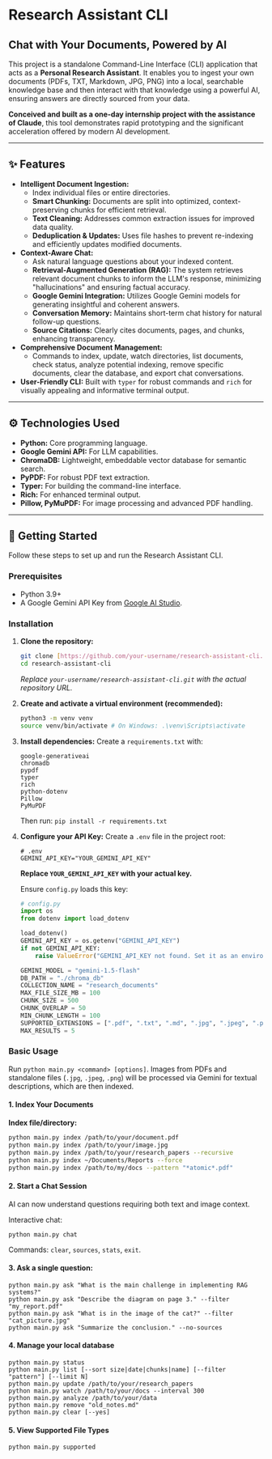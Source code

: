 # Research Assistant CLI

## Chat with Your Documents, Powered by AI

This project is a standalone Command-Line Interface (CLI) application that acts as a **Personal Research Assistant**. It enables you to ingest your own documents (PDFs, TXT, Markdown, JPG, PNG) into a local, searchable knowledge base and then interact with that knowledge using a powerful AI, ensuring answers are directly sourced from your data.

**Conceived and built as a one-day internship project with the assistance of Claude**, this tool demonstrates rapid prototyping and the significant acceleration offered by modern AI development.

---

## ✨ Features

* **Intelligent Document Ingestion:**
    * Index individual files or entire directories.
    * **Smart Chunking:** Documents are split into optimized, context-preserving chunks for efficient retrieval.
    * **Text Cleaning:** Addresses common extraction issues for improved data quality.
    * **Deduplication & Updates:** Uses file hashes to prevent re-indexing and efficiently updates modified documents.
* **Context-Aware Chat:**
    * Ask natural language questions about your indexed content.
    * **Retrieval-Augmented Generation (RAG):** The system retrieves relevant document chunks to inform the LLM's response, minimizing "hallucinations" and ensuring factual accuracy.
    * **Google Gemini Integration:** Utilizes Google Gemini models for generating insightful and coherent answers.
    * **Conversation Memory:** Maintains short-term chat history for natural follow-up questions.
    * **Source Citations:** Clearly cites documents, pages, and chunks, enhancing transparency.
* **Comprehensive Document Management:**
    * Commands to index, update, watch directories, list documents, check status, analyze potential indexing, remove specific documents, clear the database, and export chat conversations.
* **User-Friendly CLI:** Built with `typer` for robust commands and `rich` for visually appealing and informative terminal output.

---

## ⚙️ Technologies Used

* **Python:** Core programming language.
* **Google Gemini API:** For LLM capabilities.
* **ChromaDB:** Lightweight, embeddable vector database for semantic search.
* **PyPDF:** For robust PDF text extraction.
* **Typer:** For building the command-line interface.
* **Rich:** For enhanced terminal output.
* **Pillow, PyMuPDF:** For image processing and advanced PDF handling.

---

## 🚀 Getting Started

Follow these steps to set up and run the Research Assistant CLI.

### Prerequisites

* Python 3.9+
* A Google Gemini API Key from [Google AI Studio](https://aistudio.google.com/app/apikey).

### Installation

1.  **Clone the repository:**
    ```bash
    git clone [https://github.com/your-username/research-assistant-cli.git](https://github.com/your-username/research-assistant-cli.git)
    cd research-assistant-cli
    ```
    *Replace `your-username/research-assistant-cli.git` with the actual repository URL.*

2.  **Create and activate a virtual environment (recommended):**
    ```bash
    python3 -m venv venv
    source venv/bin/activate # On Windows: .\venv\Scripts\activate
    ```

3.  **Install dependencies:**
    Create a `requirements.txt` with:
    ```
    google-generativeai
    chromadb
    pypdf
    typer
    rich
    python-dotenv
    Pillow
    PyMuPDF
    ```
    Then run: `pip install -r requirements.txt`

4.  **Configure your API Key:**
    Create a `.env` file in the project root:
    ```
    # .env
    GEMINI_API_KEY="YOUR_GEMINI_API_KEY"
    ```
    **Replace `YOUR_GEMINI_API_KEY` with your actual key.**

    Ensure `config.py` loads this key:
    ```python
    # config.py
    import os
    from dotenv import load_dotenv

    load_dotenv()
    GEMINI_API_KEY = os.getenv("GEMINI_API_KEY")
    if not GEMINI_API_KEY:
        raise ValueError("GEMINI_API_KEY not found. Set it as an environment variable or in a .env file.")

    GEMINI_MODEL = "gemini-1.5-flash"
    DB_PATH = "./chroma_db"
    COLLECTION_NAME = "research_documents"
    MAX_FILE_SIZE_MB = 100
    CHUNK_SIZE = 500
    CHUNK_OVERLAP = 50
    MIN_CHUNK_LENGTH = 100
    SUPPORTED_EXTENSIONS = [".pdf", ".txt", ".md", ".jpg", ".jpeg", ".png"]
    MAX_RESULTS = 5
    ```

### Basic Usage

Run `python main.py <command> [options]`. Images from PDFs and standalone files (`.jpg`, `.jpeg`, `.png`) will be processed via Gemini for textual descriptions, which are then indexed.

#### 1. Index Your Documents

**Index file/directory:**
```bash
python main.py index /path/to/your/document.pdf
python main.py index /path/to/your/image.jpg
python main.py index /path/to/your/research_papers --recursive
python main.py index ~/Documents/Reports --force
python main.py index /path/to/my/docs --pattern "*atomic*.pdf"
```


#### 2. Start a Chat Session
AI can now understand questions requiring both text and image context.

Interactive chat:
```shell
python main.py chat
```

Commands: `clear`, `sources`, `stats`, `exit`.

#### 3. Ask a single question:
```shell
python main.py ask "What is the main challenge in implementing RAG systems?"
python main.py ask "Describe the diagram on page 3." --filter "my_report.pdf"
python main.py ask "What is in the image of the cat?" --filter "cat_picture.jpg"
python main.py ask "Summarize the conclusion." --no-sources
```

#### 4. Manage your local database
```shell
python main.py status
python main.py list [--sort size|date|chunks|name] [--filter "pattern"] [--limit N]
python main.py update /path/to/your/research_papers
python main.py watch /path/to/your/docs --interval 300
python main.py analyze /path/to/your/data
python main.py remove "old_notes.md"
python main.py clear [--yes]
```

#### 5. View Supported File Types
```bash
python main.py supported
```
